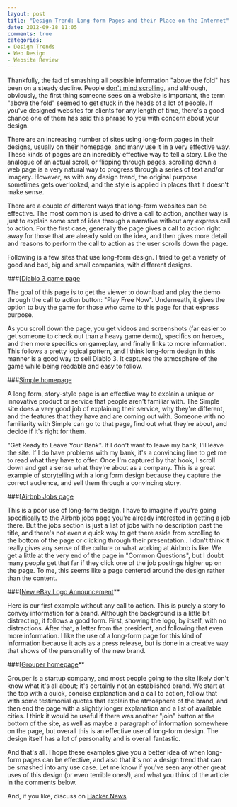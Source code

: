 ```yaml
---
layout: post
title: "Design Trend: Long-form Pages and their Place on the Internet"
date: 2012-09-18 11:05
comments: true
categories: 
- Design Trends
- Web Design
- Website Review
---
```

Thankfully, the fad of smashing all possible information "above the fold" has been on a steady decline. People [don't mind scrolling](http://uxmyths.com/post/654047943/myth-people-dont-scroll), and although, obviously, the first thing someone sees on a website is important, the term "above the fold" seemed to get stuck in the heads of a lot of people. If you've designed websites for clients for any length of time, there's a good chance one of them has said this phrase to you with concern about your design.

There are an increasing number of sites using long-form pages in their designs, usually on their homepage, and many use it in a very effective way. These kinds of pages are an incredibly effective way to tell a story. Like the analogue of an actual scroll, or flipping through pages, scrolling down a web page is a very natural way to progress through a series of text and/or imagery. However, as with any design trend, the original purpose sometimes gets overlooked, and the style is applied in places that it doesn't make sense.

There are a couple of different ways that long-form websites can be effective. The most common is used to drive a call to action, another way is just to explain some sort of idea through a narrative without any express call to action. For the first case, generally the page gives a call to action right away for those that are already sold on the idea, and then gives more detail and reasons to perform the call to action as the user scrolls down the page.

Following is a few sites that use long-form design. I tried to get a variety of good and bad, big and small companies, with different designs.

###[[Diablo 3 game page](http://us.blizzard.com/en-us/games/d3/)

The goal of this page is to get the viewer to download and play the demo through the call to action button: "Play Free Now". Underneath, it gives the option to buy the game for those who came to this page for that express purpose.

As you scroll down the page, you get videos and screenshots (far easier to get someone to check out than a heavy game demo), specifics on heroes, and then more specifics on gameplay, and finally links to more information. This follows a pretty logical pattern, and I think long-form design in this manner is a good way to sell Diablo 3. It captures the atmosphere of the game while being readable and easy to follow.

###[Simple homepage](https://www.simple.com/)

A long form, story-style page is an effective way to explain a unique or innovative product or service that people aren't familiar with. The Simple site does a very good job of explaining their service, why they're different, and the features that they have and are coming out with. Someone with no familiarity with Simple can go to that page, find out what they're about, and decide if it's right for them.

"Get Ready to Leave Your Bank". If I don't want to leave my bank, I'll leave the site. If I do have problems with my bank, it's a convincing line to get me to read what they have to offer. Once I'm captured by that hook, I scroll down and get a sense what they're about as a company. This is a great example of storytelling with a long form design because they capture the correct audience, and sell them through a convincing story.

###[[Airbnb Jobs page](https://www.airbnb.com/jobs) 

This is a poor use of long-form design. I have to imagine if you're going specifically to the Airbnb jobs page you're already interested in getting a job there. But the jobs section is just a list of jobs with no description past the title, and there's not even a quick way to get there aside from scrolling to the bottom of the page or clicking through their presentation.. I don't think it really gives any sense of the culture or what working at Airbnb is like. We get a little at the very end of the page in "Common Questions", but I doubt many people get that far if they click one of the job postings higher up on the page. To me, this seems like a page centered around the design rather than the content.

###[[New eBay Logo Announcement](http://pages.ebay.com/announcements/new/index.html)**  

Here is our first example without any call to action. This is purely a story to convey information for a brand. Although the background is a little bit distracting, it follows a good form. First, showing the logo, by itself, with no distractions. After that, a letter from the president, and following that even more information. I like the use of a long-form page for this kind of information because it acts as a press release, but is done in a creative way that shows of the personality of the new brand.

###[[Grouper homepage](https://www.joingrouper.com/)**  

Grouper is a startup company, and most people going to the site likely don't know what it's all about; it's certainly not an established brand. We start at the top with a quick, concise explanation and a call to action, follow that with some testimonial quotes that explain the atmosphere of the brand, and then end the page with a slightly longer explanation and a list of available cities. I think it would be useful if there was another "join" button at the bottom of the site, as well as maybe a paragraph of information somewhere on the page, but overall this is an effective use of long-form design. The design itself has a lot of personality and is overall fantastic.

And that's all. I hope these examples give you a better idea of when long-form pages can be effective, and also that it's not a design trend that can be smashed into any use case. Let me know if you've seen any other great uses of this design (or even terrible ones!), and what you think of the article in the comments below.

And, if you like, discuss on [Hacker News](http://news.ycombinator.com/item?id=4539600)